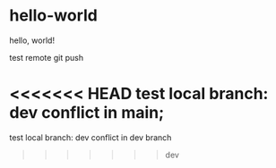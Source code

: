 # hello-world

hello, world!

test remote git push

<<<<<<< HEAD
test local branch: dev conflict in main;
=======
test local branch: dev conflict in dev branch
>>>>>>> dev



